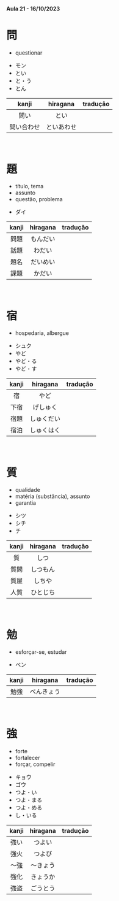 #### Aula 21 - 16/10/2023


# 問
- questionar

<ul><li>モン</li><li>とい</li><li>と・う</li><li>とん</li></ul>

| kanji | hiragana | tradução |
|:---:|:---:|:---:|
| 問い | とい |  |
| 問い合わせ | といあわせ |  |

<br>


# 題
<ul><li>título, tema</li><li>assunto</li><li>questão, problema</li></ul>

- ダイ

| kanji | hiragana | tradução |
|:---:|:---:|:---:|
| 問題 | もんだい |  |
| 話題 | わだい |  |
| 題名 | だいめい |  |
| 課題 | かだい |  |

<br>


# 宿
- hospedaria, albergue

<ul><li>シュク</li><li>やど</li><li>やど・る</li><li>やど・す</li></ul>

| kanji | hiragana | tradução |
|:---:|:---:|:---:|
| 宿 | やど |  |
| 下宿 | げしゅく |  |
| 宿題 | しゅくだい |  |
| 宿泊 | しゅくはく |  |

<br>


# 質
<ul><li>qualidade</li><li>matéria (substância), assunto</li><li>garantia</li></ul>

<ul><li>シツ</li><li>シチ</li><li>チ</li></ul>

| kanji | hiragana | tradução |
|:---:|:---:|:---:|
| 質 | しつ |  |
| 質問 | しつもん |  |
| 質屋 | しちや |  |
| 人質 | ひとじち |  |

<br>


# 勉
- esforçar-se, estudar

- ベン

| kanji | hiragana | tradução |
|:---:|:---:|:---:|
| 勉強 | べんきょう |  |

<br>


# 強
<ul><li>forte</li><li>fortalecer</li><li>forçar, compelir</li></ul>

<ul><li>キョウ</li><li>ゴウ</li><li>つよ・い</li><li>つよ・まる</li><li>つよ・める</li><li>し・いる</li></ul>

| kanji | hiragana | tradução |
|:---:|:---:|:---:|
| 強い | つよい |  |
| 強火 | つよび |  |
| 〜強 | 〜きょう |  |
| 強化 | きょうか |  |
| 強盗 | ごうとう |  |